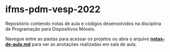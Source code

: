 # ifms-pdm-vesp-2022

Repositório contendo notas de aula e códigos desenvolvidos na disciplina de Programação para Dispositivos Móveis.

Navegue entre as pastas para acessar os projetos ou abra o arquivo **[notas-de-aula.md](https://github.com/viniciusmaeda/ifms-pdm-mat-2022/blob/main/notas-de-aula.md)** para ver as anotações realizadas em sala de aula.
